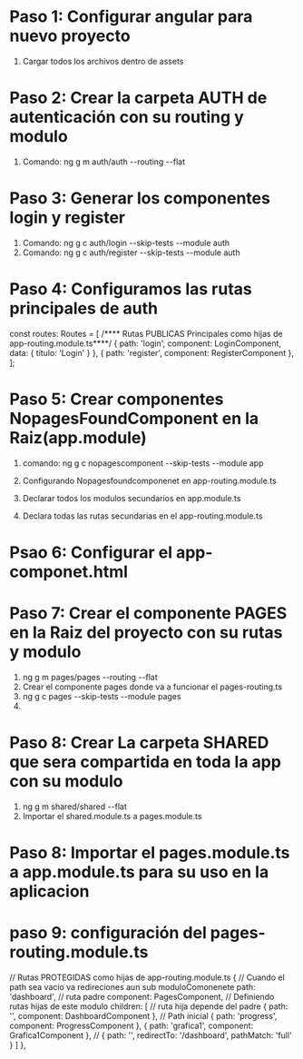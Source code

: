 # Paso 1: Configurar angular para nuevo proyecto

1. Cargar todos los archivos dentro de assets

# Paso 2: Crear la carpeta AUTH de autenticación con su routing y modulo

1. Comando: ng g m auth/auth --routing --flat

# Paso 3: Generar los componentes login y register

1. Comando: ng g c auth/login --skip-tests --module auth
2. Comando: ng g c auth/register --skip-tests --module auth

# Paso 4: Configuramos las rutas principales de auth

const routes: Routes = [
/**** Rutas PUBLICAS Principales como hijas de app-routing.module.ts****/
{ path: 'login', component: LoginComponent, data: { titulo: 'Login' } },
{ path: 'register', component: RegisterComponent },
];

# Paso 5: Crear componentes NopagesFoundComponent en la Raiz(app.module)

1. comando: ng g c nopagescomponent --skip-tests --module app

2. Configurando Nopagesfoundcomponenet en app-routing.module.ts
3. Declarar todos los modulos secundarios en app.module.ts
4. Declara todas las rutas secundarias en el app-routing.module.ts

# Psao 6: Configurar el app-componet.html

<!-- Aqui se esta renderizando todas las rutas principales -->
<!--
    nopagesfound
    login
    register
 -->

<router-outlet></router-outlet>

# Paso 7: Crear el componente PAGES en la Raiz del proyecto con su rutas y modulo

1. ng g m pages/pages --routing --flat
2. Crear el componente pages donde va a funcionar el pages-routing.ts
3. ng g c pages --skip-tests --module pages
4.

# Paso 8: Crear La carpeta SHARED que sera compartida en toda la app con su modulo

1. ng g m shared/shared --flat
2. Importar el shared.module.ts a pages.module.ts

# Paso 8: Importar el pages.module.ts a app.module.ts para su uso en la aplicacion

# paso 9: configuración del pages-routing.module.ts

// Rutas PROTEGIDAS como hijas de app-routing.module.ts
{
// Cuando el path sea vacio va redireciones aun sub moduloComonenete
path: 'dashboard', // ruta padre
component: PagesComponent,
// Definiendo rutas hijas de este modulo
children: [ // ruta hija depende del padre
{ path: '', component: DashboardComponent }, // Path inicial
{ path: 'progress', component: ProgressComponent },
{ path: 'grafica1', component: Grafica1Component },
// { path: '', redirectTo: '/dashboard', pathMatch: 'full' }
]
},
